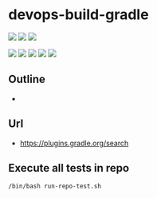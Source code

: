 # devops-build-gradle

![](https://img.shields.io/badge/language-groovy,%20kotlin-blue)
![](https://img.shields.io/badge/technology-gradle-blue)
![](https://img.shields.io/badge/development%20year-2020-orange)

![](https://img.shields.io/github/languages/top/shijiansu/devops-build-gradle)
![](https://img.shields.io/github/languages/count/shijiansu/devops-build-gradle)
![](https://img.shields.io/github/languages/code-size/shijiansu/devops-build-gradle)
![](https://img.shields.io/github/repo-size/shijiansu/devops-build-gradle)
![](https://img.shields.io/github/last-commit/shijiansu/devops-build-gradle?color=red)

## Outline

- 

## Url

- https://plugins.gradle.org/search

## Execute all tests in repo

`/bin/bash run-repo-test.sh`
